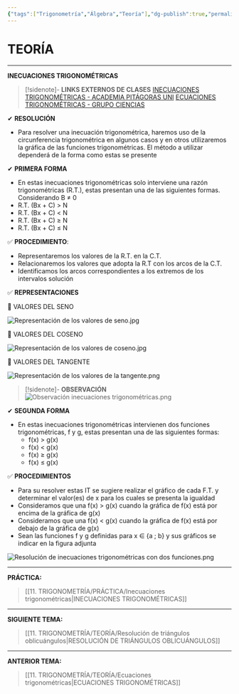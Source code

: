 ```yaml
---
{"tags":["Trigonometría","Álgebra","Teoría"],"dg-publish":true,"permalink":"/11-trigonometria/teoria/inecuaciones-trigonometricas/","dgPassFrontmatter":true}
---
```


# TEORÍA
---
**INECUACIONES TRIGONOMÉTRICAS**

>[!sidenote]- **LINKS EXTERNOS DE CLASES** 
>[INECUACIONES TRIGONOMÉTRICAS - ACADEMIA PITÁGORAS UNI](https://www.youtube.com/watch?v=-GWkjTVRKts) 
>[ECUACIONES TRIGONOMÉTRICAS - GRUPO CIENCIAS](https://www.youtube.com/watch?v=-_5iHdfcTuk) 

✔ **RESOLUCIÓN**
- Para resolver una inecuación trigonométrica, haremos uso de la circunferencia trigonométrica en algunos casos y en otros utilizaremos la gráfica de las funciones trigonométricas. El método a utilizar dependerá de la forma como estas se presente

✔ **PRIMERA FORMA**
- En estas inecuaciones trigonométricas solo interviene una razón trigonométricas (R.T.), estas presentan una de las siguientes formas. Considerando B ≠ 0
- R.T. (Bx + C) > N
- R.T. (Bx + C) < N
- R.T. (Bx + C) ≥ N
- R.T. (Bx + C) ≤ N

✅ **PROCEDIMIENTO**:
- Representaremos los valores de la R.T. en la C.T.
- Relacionaremos los valores que adopta la R.T con los arcos de la C.T.
- Identificamos los arcos correspondientes a los extremos de los intervalos solución

✅ **REPRESENTACIONES**

🔹 VALORES DEL SENO

![Representación de los valores de seno.jpg](/img/user/1.%20ELEMENTOS%20GR%C3%81FICOS/Representaci%C3%B3n%20de%20los%20valores%20de%20seno.jpg)

🔹 VALORES DEL COSENO

![Representación de los valores de coseno.jpg](/img/user/1.%20ELEMENTOS%20GR%C3%81FICOS/Representaci%C3%B3n%20de%20los%20valores%20de%20coseno.jpg)

🔹 VALORES DEL TANGENTE

![Representación de los valores de la tangente.png](/img/user/1.%20ELEMENTOS%20GR%C3%81FICOS/Representaci%C3%B3n%20de%20los%20valores%20de%20la%20tangente.png)

>[!sidenote]- **OBSERVACIÓN**
![Observación inecuaciones trigonométricas.png](/img/user/1.%20ELEMENTOS%20GR%C3%81FICOS/Observaci%C3%B3n%20inecuaciones%20trigonom%C3%A9tricas.png)

✔ **SEGUNDA FORMA**
- En estas inecuaciones trigonométricas intervienen dos funciones trigonométricas, f y g, estas presentan una de las siguientes formas:
	- f(x) > g(x)
	- f(x) < g(x)
	- f(x) ≥ g(x)
	- f(x) ≤ g(x)

✅ **PROCEDIMIENTOS**
- Para su resolver estas IT se sugiere realizar el gráfico de cada F.T. y determinar el valor(es) de x para los cuales se presenta la igualdad
- Consideramos que una f(x) > g(x) cuando la gráfica de f(x) está por encima de la gráfica de g(x)
- Consideramos que una f(x) < g(x) cuando la gráfica de f(x) está por debajo de la gráfica de g(x)
- Sean las funciones f y g definidas para x ∈ {a ; b} y sus gráficos se indicar en la figura adjunta

![Resolución de inecuaciones trigonométricas con dos funciones.png](/img/user/1.%20ELEMENTOS%20GR%C3%81FICOS/Resoluci%C3%B3n%20de%20inecuaciones%20trigonom%C3%A9tricas%20con%20dos%20funciones.png)

---
**PRÁCTICA:** 
>[[11. TRIGONOMETRÍA/PRÁCTICA/Inecuaciones trigonométricas\|INECUACIONES TRIGONOMÉTRICAS]]

---
**SIGUIENTE TEMA:** 
>[[11. TRIGONOMETRÍA/TEORÍA/Resolución de triángulos oblicuángulos\|RESOLUCIÓN DE TRIÁNGULOS OBLICUÁNGULOS]]

---
**ANTERIOR TEMA:** 
>[[11. TRIGONOMETRÍA/TEORÍA/Ecuaciones trigonométricas\|ECUACIONES TRIGONOMÉTRICAS]]


